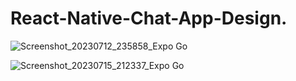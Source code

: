 # React-Native-Chat-App-Design.

![Screenshot_20230712_235858_Expo Go](https://github.com/mfardogan/React-Native-Chat-App-Design./assets/23241672/64c20f8f-3a95-4189-9b15-b4e25ddee45a)

![Screenshot_20230715_212337_Expo Go](https://github.com/mfardogan/React-Native-Chat-App-Design./assets/23241672/0889fd1e-3212-4f53-a65d-3395acd2a42a)
